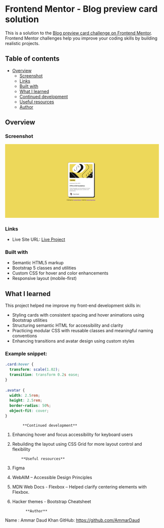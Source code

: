 # Frontend Mentor - Blog preview card solution

This is a solution to the [Blog preview card challenge on Frontend Mentor](https://www.frontendmentor.io/challenges/blog-preview-card-ckPaj01IcS). Frontend Mentor challenges help you improve your coding skills by building realistic projects. 

## Table of contents

- [Overview](#overview)
  - [Screenshot](#screenshot)
  - [Links](#links)
  - [Built with](#built-with)
  - [What I learned](#what-i-learned)
  - [Continued development](#continued-development)
  - [Useful resources](#useful-resources)
  - [Author](#author)

## Overview

### Screenshot

![Blog Preview Card Screenshot](<assets/images/Blog Preview Card SS..png>)

### Links

- Live Site URL: [Live Project](http://127.0.0.1:5500/Mod-3/Blog-preview-card/index.html)

### Built with

- Semantic HTML5 markup
- Bootstrap 5 classes and utilities
- Custom CSS for hover and color enhancements
- Responsive layout (mobile-first)

## What I learned

This project helped me improve my front-end development skills in:

- Styling cards with consistent spacing and hover animations using Bootstrap utilities
- Structuring semantic HTML for accessibility and clarity
- Practicing modular CSS with reusable classes and meaningful naming conventions
- Enhancing transitions and avatar design using custom styles

### Example snippet:

```css
.card:hover {
  transform: scale(1.02);
  transition: transform 0.2s ease;
}

.avatar {
  width: 2.5rem;
  height: 2.5rem;
  border-radius: 50%;
  object-fit: cover;
}
```

  
            **Continued development**
1. Enhancing hover and focus accessibility for keyboard users
2. Rebuilding the layout using CSS Grid for more layout control and flexibility

           **Useful resources**
1. Figma
2. WebAIM – Accessible Design Principles
3. MDN Web Docs - Flexbox – Helped clarify centering elements with Flexbox.
4. Hacker themes - Bootstrap Cheatsheet
 
             **Author**
Name : Ammar Daud Khan
GitHub: https://github.com/AmmarDaud
